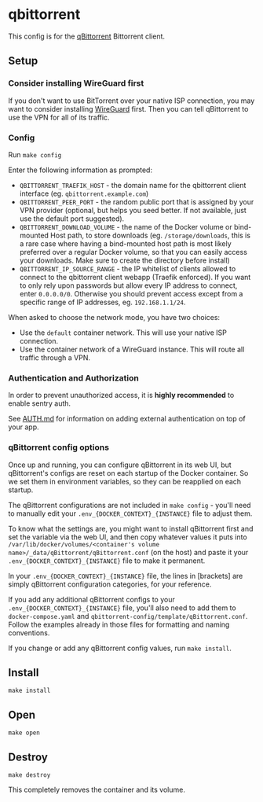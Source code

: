# qbittorrent

This config is for the [qBittorrent](https://www.qbittorrent.org/)
Bittorrent client.

## Setup

### Consider installing WireGuard first

If you don't want to use BitTorrent over your native ISP connection,
you may want to consider installing [WireGuard](../wireguard) first.
Then you can tell qBittorrent to use the VPN for all of its traffic.

### Config

Run `make config` 

Enter the following information as prompted:

 * `QBITTORRENT_TRAEFIK_HOST` - the domain name for the qbittorrent
   client interface (eg. `qbittorrent.example.com`)
 * `QBITTORRENT_PEER_PORT` - the random public port that is assigned
   by your VPN provider (optional, but helps you seed better. If not
   available, just use the default port suggested).
 * `QBITTORRENT_DOWNLOAD_VOLUME` - the name of the Docker volume or
   bind-mounted Host path, to store downloads (eg.
   `/storage/downloads`, this is a rare case where having a
   bind-mounted host path is most likely preferred over a regular
   Docker volume, so that you can easily access your downloads. Make
   sure to create the directory before install)
 * `QBITTORRENT_IP_SOURCE_RANGE` - the IP whitelist of clients
   allowed to connect to the qbittorrent client webapp (Traefik
   enforced). If you want to only rely upon passwords but allow every
   IP address to connect, enter `0.0.0.0/0`. Otherwise you should
   prevent access except from a specific range of IP addresses, eg.
   `192.168.1.1/24`.

When asked to choose the network mode, you have two choices:

 * Use the `default` container network. This will use your native ISP
   connection.
 * Use the container network of a WireGuard instance. This will route
   all traffic through a VPN.

### Authentication and Authorization

In order to prevent unauthorized access, it is **highly recommended**
to enable sentry auth. 

See [AUTH.md](../AUTH.md) for information on adding external
authentication on top of your app.

### qBittorrent config options
Once up and running, you can configure qBittorrent in its web UI, but
qBittorrent's configs are reset on each startup of the Docker
container. So we set them in environment variables, so they can be
reapplied on each startup.

The qBittorrent configurations are not included in `make config` -
you'll need to manually edit your `.env_{DOCKER_CONTEXT}_{INSTANCE}`
file to adjust them.

To know what the settings are, you might want to install qBittorrent
first and set the variable via the web UI, and then copy whatever
values it puts into `/var/lib/docker/volumes/<container's volume
name>/_data/qBittorrent/qBittorrent.conf` (on the host) and paste it
your `.env_{DOCKER_CONTEXT}_{INSTANCE}` file to make it permanent.

In your `.env_{DOCKER_CONTEXT}_{INSTANCE}` file, the lines in
\[brackets\] are simply qBittorrent configuration categories, for your
reference.

If you add any additional qBittorrent configs to your
`.env_{DOCKER_CONTEXT}_{INSTANCE}` file, you'll also need to add them
to `docker-compose.yaml` and
`qbittorrent-config/template/qBittorrent.conf`. Follow the
examples already in those files for formatting and naming conventions.

If you change or add any qBittorrent config values, run `make install`.

## Install

```
make install
```

## Open

```
make open
```

## Destroy

```
make destroy
```

This completely removes the container and its volume.
